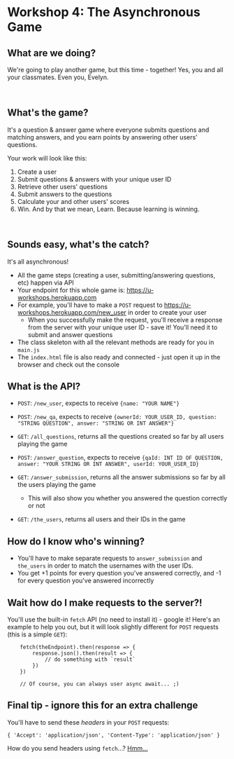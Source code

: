 # Workshop 4: The Asynchronous Game

## What are we doing?
We're going to play another game, but this time - together! Yes, you and all your classmates. Even you, Evelyn.

<br />

## What's the game?
It's a question & answer game where everyone submits questions and matching answers, and you earn points by answering other users' questions.

Your work will look like this:

1. Create a user
2. Submit questions & answers with your unique user ID
3. Retrieve other users' questions
4. Submit answers to the questions
5. Calculate your and other users' scores
6. Win. And by that we mean, Learn. Because learning is winning.  
  
<br />

## Sounds easy, what's the catch?
It's all asynchronous!
- All the game steps (creating a user, submitting/answering questions, etc) happen via API
- Your endpoint for this whole game is: https://u-workshops.herokuapp.com
- For example, you'll have to make a `POST` request to https://u-workshops.herokuapp.com/new_user in order to create your user
    - When you successfully make the request, you'll receive a response from the server with your unique user ID - save it! You'll need it to submit and answer questions
- The class skeleton with all the relevant methods are ready for you in `main.js`
- The `index.html` file is also ready and connected - just open it up in the browser and check out the console

## What is the API?
- `POST`: `/new_user`, expects to receive `{name: "YOUR NAME"}` 

- `POST`: `/new_qa`, expects to receive `{ownerId: YOUR_USER_ID, question: "STRING QUESTION", answer: "STRING OR INT ANSWER"}`
- `GET`: `/all_questions`, returns all the questions created so far by all users playing the game
- `POST`: `/answer_question`, expects to receive `{qaId: INT ID OF QUESTION, answer: "YOUR STRING OR INT ANSWER", userId: YOUR_USER_ID}`
- `GET`: `/answer_submission`, returns all the answer submissions so far by all the users playing the game
    - This will also show you whether you answered the question correctly or not
- `GET`: `/the_users`, returns all users and their IDs in the game

## How do I know who's winning?
- You'll have to make separate requests to `answer_submission` and `the_users` in order to match the usernames with the user IDs. 
- You get +1 points for every question you've answered correctly, and -1 for every question you've answered incorrectly

## Wait how do I make requests to the server?!
You'll use the built-in `fetch` API (no need to install it) - google it! Here's an example to help you out, but it will look slightly different for `POST` requests (this is a simple `GET`):
```
    fetch(theEndpoint).then(response => {
        response.json().then(result => {
            // do something with `result`
        })
    })

    // Of course, you can always user async await... ;)
```

## Final tip - ignore this for an extra challenge
You'll have to send these *headers* in your `POST` requests:
```
{ 'Accept': 'application/json', 'Content-Type': 'application/json' }
```
How do you send headers using `fetch`...? [Hmm...](https://lmgtfy.app/?q=how+to+send+headers+using+fetch)